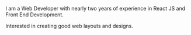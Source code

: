I am a Web Developer with nearly two years of experience in React JS and Front End Development.

Interested in creating good web layouts and designs.




